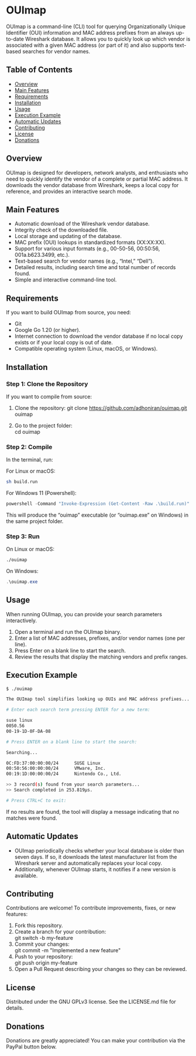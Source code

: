 # OUImap

OUImap is a command-line (CLI) tool for querying Organizationally Unique Identifier (OUI) information and MAC address prefixes from an always up-to-date Wireshark database. It allows you to quickly look up which vendor is associated with a given MAC address (or part of it) and also supports text-based searches for vendor names.

## Table of Contents

- [Overview](#overview)
- [Main Features](#main-features)
- [Requirements](#requirements)
- [Installation](#installation)
- [Usage](#usage)
- [Execution Example](#execution-example)
- [Automatic Updates](#automatic-updates)
- [Contributing](#contributing)
- [License](#license)
- [Donations](#donations)

## Overview

OUImap is designed for developers, network analysts, and enthusiasts who need to quickly identify the vendor of a complete or partial MAC address. It downloads the vendor database from Wireshark, keeps a local copy for reference, and provides an interactive search mode.

## Main Features

- Automatic download of the Wireshark vendor database.
- Integrity check of the downloaded file.
- Local storage and updating of the database.
- MAC prefix (OUI) lookups in standardized formats (XX:XX:XX).
- Support for various input formats (e.g., 00-50-56, 00:50:56, 001a.b623.3499, etc.).
- Text-based search for vendor names (e.g., “Intel,” “Dell”).
- Detailed results, including search time and total number of records found.
- Simple and interactive command-line tool.

## Requirements

If you want to build OUImap from source, you need:

- Git
- Google Go 1.20 (or higher).
- Internet connection to download the vendor database if no local copy exists or if your local copy is out of date.
- Compatible operating system (Linux, macOS, or Windows).

## Installation

### Step 1: Clone the Repository

If you want to compile from source:

1. Clone the repository:
   git clone https://github.com/adhoniran/ouimap.git ouimap

2. Go to the project folder:  
   cd ouimap

### Step 2: Compile

In the terminal, run:

For Linux or macOS:
```bash
sh build.run
```

For Windows 11 (Powershell):
```powershell
powershell -Command "Invoke-Expression (Get-Content -Raw .\build.run)"
```

This will produce the “ouimap” executable (or “ouimap.exe” on Windows) in the same project folder.

### Step 3: Run

On Linux or macOS:
```bash
./ouimap
```

On Windows:
```powershell
.\ouimap.exe
```

## Usage

When running OUImap, you can provide your search parameters interactively.

1. Open a terminal and run the OUImap binary.
2. Enter a list of MAC addresses, prefixes, and/or vendor names (one per line).
3. Press Enter on a blank line to start the search.
4. Review the results that display the matching vendors and prefix ranges.

## Execution Example

```bash
$ ./ouimap

The OUImap tool simplifies looking up OUIs and MAC address prefixes...

# Enter each search term pressing ENTER for a new term:

suse linux
0050.56
00-19-1D-0F-DA-08

# Press ENTER on a blank line to start the search:

Searching...

0C:FD:37:00:00:00/24      SUSE Linux
00:50:56:00:00:00/24      VMware, Inc.
00:19:1D:00:00:00/24      Nintendo Co., Ltd.

>> 3 record(s) found from your search parameters...
>> Search completed in 253.819µs.

# Press CTRL+C to exit:
```

If no results are found, the tool will display a message indicating that no matches were found.

## Automatic Updates

- OUImap periodically checks whether your local database is older than seven days. If so, it downloads the latest manufacturer list from the Wireshark server and automatically replaces your local copy.
- Additionally, whenever OUImap starts, it notifies if a new version is available.

## Contributing

Contributions are welcome! To contribute improvements, fixes, or new features:

1. Fork this repository.
2. Create a branch for your contribution:  
   git switch -b my-feature
3. Commit your changes:  
   git commit -m "Implemented a new feature"
4. Push to your repository:  
   git push origin my-feature
5. Open a Pull Request describing your changes so they can be reviewed.

## License

Distributed under the GNU GPLv3 license. See the LICENSE.md file for details.

## Donations

Donations are greatly appreciated! You can make your contribution via the PayPal button below.
